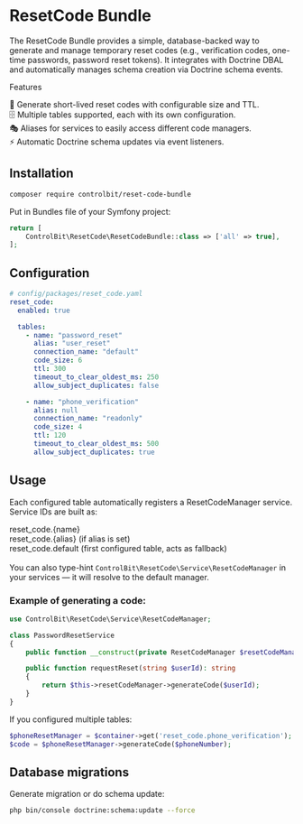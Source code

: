 # ResetCode Bundle

The ResetCode Bundle provides a simple, database-backed way to generate and manage temporary reset codes (e.g., verification codes, one-time passwords, password reset tokens).
It integrates with Doctrine DBAL and automatically manages schema creation via Doctrine schema events.

Features

🔑 Generate short-lived reset codes with configurable size and TTL.<br/>
🗄️ Multiple tables supported, each with its own configuration.<br/>
🎭 Aliases for services to easily access different code managers.<br/>
⚡ Automatic Doctrine schema updates via event listeners.<br/>

## Installation
```bash
composer require controlbit/reset-code-bundle
```

Put in Bundles file of your Symfony project:
```php
return [
    ControlBit\ResetCode\ResetCodeBundle::class => ['all' => true],
];
```

## Configuration

```yaml
# config/packages/reset_code.yaml
reset_code:
  enabled: true

  tables:
    - name: "password_reset"
      alias: "user_reset"
      connection_name: "default"
      code_size: 6
      ttl: 300
      timeout_to_clear_oldest_ms: 250
      allow_subject_duplicates: false

    - name: "phone_verification"
      alias: null
      connection_name: "readonly"
      code_size: 4
      ttl: 120
      timeout_to_clear_oldest_ms: 500
      allow_subject_duplicates: true

```

## Usage

Each configured table automatically registers a ResetCodeManager service.<br/>
Service IDs are built as:<br/>

reset_code.{name}<br/>
reset_code.{alias} (if alias is set)<br/>
reset_code.default (first configured table, acts as fallback)<br/>
<br/>
You can also type-hint `ControlBit\ResetCode\Service\ResetCodeManager` in your services — it will resolve to the default manager.

### Example of generating a code:

```php
use ControlBit\ResetCode\Service\ResetCodeManager;

class PasswordResetService
{
    public function __construct(private ResetCodeManager $resetCodeManager) {}

    public function requestReset(string $userId): string
    {
        return $this->resetCodeManager->generateCode($userId);
    }
}
```

If you configured multiple tables:
```php
$phoneResetManager = $container->get('reset_code.phone_verification');
$code = $phoneResetManager->generateCode($phoneNumber);
```

## Database migrations
Generate migration or do schema update:
```bash
php bin/console doctrine:schema:update --force
```